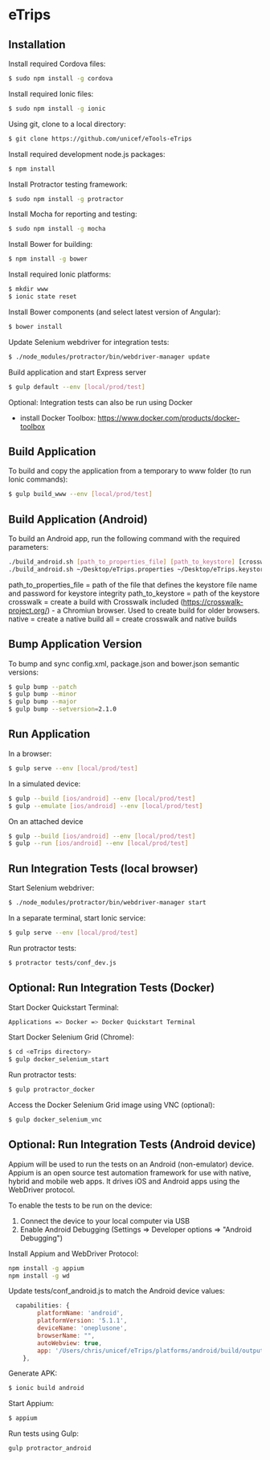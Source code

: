 eTrips
=====================

Installation
------------

Install required Cordova files:

```bash
$ sudo npm install -g cordova
```

Install required Ionic files:

```bash
$ sudo npm install -g ionic
```

Using git, clone to a local directory:

```bash
$ git clone https://github.com/unicef/eTools-eTrips
```

Install required development node.js packages:

```bash
$ npm install
```

Install Protractor testing framework:

```bash
$ sudo npm install -g protractor
```

Install Mocha for reporting and testing:

```bash
$ sudo npm install -g mocha
```

Install Bower for building:

```bash
$ npm install -g bower
```

Install required Ionic platforms:

```bash
$ mkdir www
$ ionic state reset
```

Install Bower components (and select latest version of Angular):

```bash
$ bower install
```

Update Selenium webdriver for integration tests:

```bash
$ ./node_modules/protractor/bin/webdriver-manager update
```

Build application and start Express server

```bash
$ gulp default --env [local/prod/test]
```

Optional: Integration tests can also be run using Docker
- install Docker Toolbox: https://www.docker.com/products/docker-toolbox


Build Application
-----------------

To build and copy the application from a temporary to www folder (to run Ionic commands):

```bash
$ gulp build_www --env [local/prod/test]
```

Build Application (Android)
---------------------------

To build an Android app, run the following command with the required parameters:

```bash
./build_android.sh [path_to_properties_file] [path_to_keystore] [crosswalk | native | all]
./build_android.sh ~/Desktop/eTrips.properties ~/Desktop/eTrips.keystore native

```

path_to_properties_file = path of the file that defines the keystore file name and password for keystore integrity
path_to_keystore = path of the keystore
crosswalk = create a build with Crosswalk included (https://crosswalk-project.org/) - a Chromiun browser. Used to create build for older browsers.
native = create a native build
all = create crosswalk and native builds


Bump Application Version
------------------------

To bump and sync config.xml, package.json and bower.json semantic versions:

```bash
$ gulp bump --patch
$ gulp bump --minor
$ gulp bump --major
$ gulp bump --setversion=2.1.0
```

Run Application
---------------

In a browser:

```bash
$ gulp serve --env [local/prod/test]
```

In a simulated device:

```bash
$ gulp --build [ios/android] --env [local/prod/test]
$ gulp --emulate [ios/android] --env [local/prod/test]
```

On an attached device

```bash
$ gulp --build [ios/android] --env [local/prod/test]
$ gulp --run [ios/android] --env [local/prod/test]
```

Run Integration Tests (local browser)
-------------------------------------

Start Selenium webdriver:

```bash
$ ./node_modules/protractor/bin/webdriver-manager start
```

In a separate terminal, start Ionic service:

```bash
$ gulp serve --env [local/prod/test]
```

Run protractor tests:

```bash
$ protractor tests/conf_dev.js
```

Optional: Run Integration Tests (Docker)
----------------------------------------

Start Docker Quickstart Terminal:

```bash
Applications => Docker => Docker Quickstart Terminal
```

Start Docker Selenium Grid (Chrome):

```bash
$ cd <eTrips directory>
$ gulp docker_selenium_start
```

Run protractor tests:

```bash
$ gulp protractor_docker
```

Access the Docker Selenium Grid image using VNC (optional):

```bash
$ gulp docker_selenium_vnc
```

Optional: Run Integration Tests (Android device)
------------------------------------------------

Appium will be used to run the tests on an Android (non-emulator) device. Appium is an open source test automation framework for use with native, hybrid and mobile web apps. It drives iOS and Android apps using the WebDriver protocol.

To enable the tests to be run on the device:
1. Connect the device to your local computer via USB
2. Enable Android Debugging (Settings => Developer options => "Android Debugging")

Install Appium and WebDriver Protocol:

```bash
npm install -g appium
npm install -g wd
```

Update tests/conf_android.js to match the Android device values:

```js
  capabilities: {
        platformName: 'android',
        platformVersion: '5.1.1',
        deviceName: 'oneplusone',
        browserName: "",
        autoWebview: true,
        app: '/Users/chris/unicef/eTrips/platforms/android/build/outputs/apk/android-debug.apk'
    },
```

Generate APK:

```bash
$ ionic build android
```

Start Appium:

```bash
$ appium
```

Run tests using Gulp:

```bash
gulp protractor_android
```
